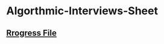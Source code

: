 # Algorthmic-Interviews-Sheet
## [Rrogress File](https://docs.google.com/spreadsheets/d/1sIs4MW4JijrxjeW-WQtLj-HV9znTfVjH3a5coSkf5QE)
